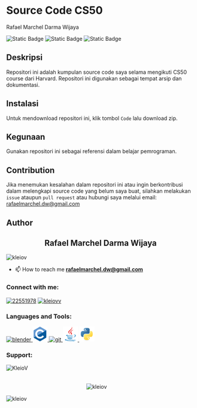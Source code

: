 # Source Code CS50
Rafael Marchel Darma Wijaya 

![Static Badge](https://img.shields.io/badge/Project%20Status-On%20Going-blue)
![Static Badge](https://img.shields.io/badge/License-MIT-brightgreen)
![Static Badge](https://img.shields.io/badge/Source-CS50%20Course-purple)


## Deskripsi
Repositori ini adalah kumpulan source code saya selama mengikuti CS50 course dari Harvard. Repositori ini digunakan sebagai tempat arsip dan dokumentasi.

## Instalasi
Untuk mendownload repositori ini, klik tombol `Code` lalu download zip.

## Kegunaan
Gunakan repositori ini sebagai referensi dalam belajar pemrograman.

## Contribution
Jika menemukan kesalahan dalam repositori ini atau ingin berkontribusi dalam melengkapi source code yang belum saya buat, silahkan melakukan `issue` ataupun `pull request` atau hubungi saya melalui email: rafaelmarchel.dw@gmail.com

## Author
<h2 align="center">Rafael Marchel Darma Wijaya</h2>

<p align="left"> <img src="https://komarev.com/ghpvc/?username=kleiov&label=Profile%20views&color=0e75b6&style=flat" alt="kleiov" /> </p>

- 📫 How to reach me **rafaelmarchel.dw@gmail.com**

<h3 align="left">Connect with me:</h3>
<p align="left">
<a href="https://stackoverflow.com/users/22551978" target="blank"><img align="center" src="https://raw.githubusercontent.com/rahuldkjain/github-profile-readme-generator/master/src/images/icons/Social/stack-overflow.svg" alt="22551978" height="30" width="40" /></a>
<a href="https://instagram.com/kleiovv" target="blank"><img align="center" src="https://raw.githubusercontent.com/rahuldkjain/github-profile-readme-generator/master/src/images/icons/Social/instagram.svg" alt="kleiovv" height="30" width="40" /></a>
</p>

<h3 align="left">Languages and Tools:</h3>
<p align="left"> <a href="https://www.blender.org/" target="_blank" rel="noreferrer"> <img src="https://download.blender.org/branding/community/blender_community_badge_white.svg" alt="blender" width="40" height="40"/> </a> <a href="https://www.cprogramming.com/" target="_blank" rel="noreferrer"> <img src="https://raw.githubusercontent.com/devicons/devicon/master/icons/c/c-original.svg" alt="c" width="40" height="40"/> </a> <a href="https://git-scm.com/" target="_blank" rel="noreferrer"> <img src="https://www.vectorlogo.zone/logos/git-scm/git-scm-icon.svg" alt="git" width="40" height="40"/> </a> <a href="https://www.java.com" target="_blank" rel="noreferrer"> <img src="https://raw.githubusercontent.com/devicons/devicon/master/icons/java/java-original.svg" alt="java" width="40" height="40"/> </a> <a href="https://www.python.org" target="_blank" rel="noreferrer"> <img src="https://raw.githubusercontent.com/devicons/devicon/master/icons/python/python-original.svg" alt="python" width="40" height="40"/> </a> </p>

<h3 align="left">Support:</h3>
<p><a href="https://ko-fi.com/KleioV"> <img align="left" src="https://cdn.ko-fi.com/cdn/kofi3.png?v=3" height="50" width="210" alt="KleioV" /></a></p><br><br>

<p>&nbsp;<img align="center" src="https://github-readme-stats.vercel.app/api?username=kleiov&show_icons=true&locale=en" alt="kleiov" /></p>

<p><img align="center" src="https://github-readme-streak-stats.herokuapp.com/?user=kleiov&" alt="kleiov" /></p>
